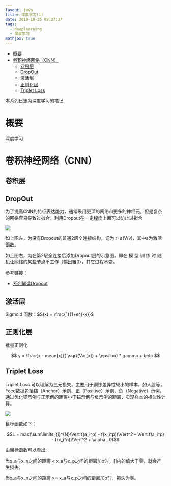 ```yaml
---
layout: java
title: 深度学习(1)
date: 2018-10-25 09:27:37
tags: 
  - deeplearning
  - 深度学习
mathjax: true
---
```


<!-- TOC -->

- [概要](#概要)
- [卷积神经网络（CNN）](#卷积神经网络cnn)
    - [卷积层](#卷积层)
    - [DropOut](#dropout)
    - [激活层](#激活层)
    - [正则化层](#正则化层)
    - [Triplet Loss](#triplet-loss)

<!-- /TOC -->

本系列日志为深度学习的笔记

# 概要

深度学习

# 卷积神经网络（CNN）

## 卷积层

## DropOut

为了提高CNN的特征表达能力，通常采用更深的网络和更多的神经元，但是复杂的网络容易导致过拟合，利用Dropout在一定程度上面可以防止过拟合

![](https://images2015.cnblogs.com/blog/604152/201703/604152-20170330212327961-771136311.jpg)

如上图左，为没有Dropout的普通2层全连接结构，记为 r=a(Wv)，其中a为激活函数。

如上图右，为在第2层全连接后添加Dropout层的示意图。即在 模 型 训 练 时 随机让网络的某些节点不工作（输出置0），其它过程不变。

参考链接：
- [系列解读Dropout](https://www.cnblogs.com/welhzh/p/6648613.html)


## 激活层

Sigmoid 函数：$S(x) = \frac{1}{1+e^{-x}}$

## 正则化层

批量正则化:

$$ y = \frac{x - mean[x]}{ \sqrt{Var[x]} + \epsilon} * gamma + beta $$

## Triplet Loss

Triplet Loss 可以理解为三元损失，主要用于训练差异性较小的样本，如人脸等，Feed数据包括锚（Anchor）示例、正（Positive）示例、负（Negative）示例，通过优化锚示例与正示例的距离小于锚示例与负示例的距离，实现样本的相似性计算。

![](https://upload-images.jianshu.io/upload_images/749674-36e5052fe9c91275?imageMogr2/auto-orient/strip%7CimageView2/2/w/1000/format/webp)

目标函数如下：

$$L = max(\sum\limits_{i}^{N}\Vert f(a_i^p) - f(x_i^p))\Vert^2 - \Vert f(a_i^p) - f(x_i^n))\Vert^2 + \alpha , 0)$$

由目标函数可以看出:

当x_a与x_n之间的距离 < x_a与x_p之间的距离加$\alpha$时，[]内的值大于零，就会产生损失。

当x_a与x_n之间的距离 >= x_a与x_p之间的距离加$\alpha$时，损失为零。